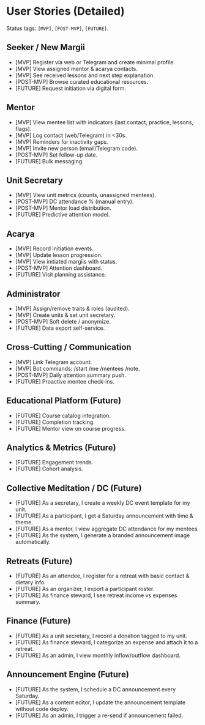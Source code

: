 # User Stories (Detailed)

Status tags: `[MVP]`, `[POST-MVP]`, `[FUTURE]`.

## Seeker / New Margii

- [MVP] Register via web or Telegram and create minimal profile.
- [MVP] View assigned mentor & acarya contacts.
- [MVP] See received lessons and next step explanation.
- [POST-MVP] Browse curated educational resources.
- [FUTURE] Request initiation via digital form.

## Mentor

- [MVP] View mentee list with indicators (last contact, practice, lessons, flags).
- [MVP] Log contact (web/Telegram) in <30s.
- [MVP] Reminders for inactivity gaps.
- [MVP] Invite new person (email/Telegram code).
- [POST-MVP] Set follow-up date.
- [FUTURE] Bulk messaging.

## Unit Secretary

- [MVP] View unit metrics (counts, unassigned mentees).
- [POST-MVP] DC attendance % (manual entry).
- [POST-MVP] Mentor load distribution.
- [FUTURE] Predictive attention model.

## Acarya

- [MVP] Record initiation events.
- [MVP] Update lesson progression.
- [MVP] View initiated margiis with status.
- [POST-MVP] Attention dashboard.
- [FUTURE] Visit planning assistance.

## Administrator

- [MVP] Assign/remove traits & roles (audited).
- [MVP] Create units & set unit secretary.
- [POST-MVP] Soft delete / anonymize.
- [FUTURE] Data export self-service.

## Cross-Cutting / Communication

- [MVP] Link Telegram account.
- [MVP] Bot commands: /start /me /mentees /note.
- [POST-MVP] Daily attention summary push.
- [FUTURE] Proactive mentee check-ins.

## Educational Platform (Future)

- [FUTURE] Course catalog integration.
- [FUTURE] Completion tracking.
- [FUTURE] Mentor view on course progress.

## Analytics & Metrics (Future)

- [FUTURE] Engagement trends.
- [FUTURE] Cohort analysis.

## Collective Meditation / DC (Future)

- [FUTURE] As a secretary, I create a weekly DC event template for my unit.
- [FUTURE] As a participant, I get a Saturday announcement with time & theme.
- [FUTURE] As a mentor, I view aggregate DC attendance for my mentees.
- [FUTURE] As the system, I generate a branded announcement image automatically.

## Retreats (Future)

- [FUTURE] As an attendee, I register for a retreat with basic contact & dietary info.
- [FUTURE] As an organizer, I export a participant roster.
- [FUTURE] As finance steward, I see retreat income vs expenses summary.

## Finance (Future)

- [FUTURE] As a unit secretary, I record a donation tagged to my unit.
- [FUTURE] As finance steward, I categorize an expense and attach it to a retreat.
- [FUTURE] As an admin, I view monthly inflow/outflow dashboard.

## Announcement Engine (Future)

- [FUTURE] As the system, I schedule a DC announcement every Saturday.
- [FUTURE] As a content editor, I update the announcement template without code deploy.
- [FUTURE] As an admin, I trigger a re-send if announcement failed.
